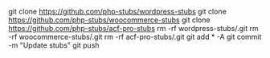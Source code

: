 git clone https://github.com/php-stubs/wordpress-stubs
git clone https://github.com/php-stubs/woocommerce-stubs
git clone https://github.com/php-stubs/acf-pro-stubs
rm -rf wordpress-stubs/.git
rm -rf woocommerce-stubs/.git
rm -rf acf-pro-stubs/.git
git add * -A
git commit -m "Update stubs"
git push

